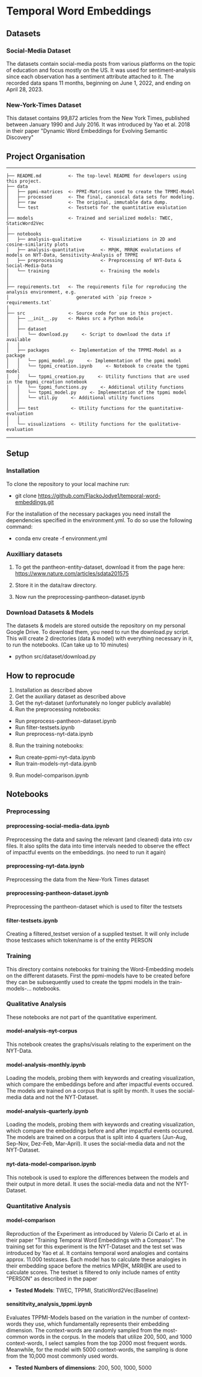 # Temporal Word Embeddings

## Datasets

### Social-Media Dataset

The datasets contain social-media posts from various platforms on the topic of education and focus mostly on the US.
It was used for sentiment-analysis since each observation has a sentiment attribute attached to it.
The recorded data spans 11 months, beginning on June 1, 2022, and ending on April 28, 2023.

### New-York-Times Dataset

This dataset contains 99,872 articles from the New York Times, published between January 1990 and July 2016.
It was introduced by Yao et al. 2018 in their paper "Dynamic Word Embeddings for Evolving Semantic Discovery"

## Project Organisation

------------

    ├── README.md          <- The top-level README for developers using this project.
    ├── data
    │   ├── ppmi-matrices  <- PPMI-Matrices used to create the TPMMI-Model
    │   ├── processed      <- The final, canonical data sets for modeling.
    │   ├── raw            <- The original, immutable data dump.
    │   └── test           <- Testsets for the quantitative evalutation
    │
    ├── models             <- Trained and serialized models: TWEC, StaticWord2Vec
    │
    ├── notebooks
    │   ├── analysis-qualitative       <- Visualiziations in 2D and cosine-similarity plots
    │   ├── analysis-quantitative      <- MP@K, MRR@K evalutations of models on NYT-Data, Sensitivity-Analysis of TPPMI
    │   ├── preprocessing              <- Preprocessing of NYT-Data & Social-Media-Data
    │   └── training                   <- Training the models
    │
    │
    ├── requirements.txt   <- The requirements file for reproducing the analysis environment, e.g.
    │                         generated with `pip freeze > requirements.txt`
    │
    ├── src                <- Source code for use in this project.
    │   ├── __init__.py    <- Makes src a Python module
    │   │
    │   ├── dataset           
    │   │   └── download.py     <- Script to download the data if available
    │   │
    │   ├── packages        <- Implementation of the TPPMI-Model as a package
    │   │   └── ppmi_model.py     <- Implementation of the ppmi model
    │   │   └── tppmi_creation.ipynb     <- Notebook to create the tppmi model
    │   │   └── tppmi_creation.py     <- Utility functions that are used in the tppmi_creation notebook
    │   │   └── tppmi_functions.py     <- Additional utility functions
    │   │   └── tppmi_model.py     <- Implementation of the tppmi model
    │   │   └── util.py     <- Additional utility functions
    │   │
    │   ├── test            <- Utility functions for the quantitative-evaluation
    │   │
    │   └── visualizations  <- Utility functions for the qualitative-evaluation


--------

## Setup


### Installation

To clone the repository to your local machine run:

* git clone https://github.com/FlackoJodye1/temporal-word-embeddings.git

For the installation of the necessary packages you need install the dependencies specified in
the environment.yml. To do so use the following command:

* conda env create -f environment.yml

### Auxilliary datasets

1. To get the pantheon-entity-dataset, download it from the page here:
https://www.nature.com/articles/sdata201575

2. Store it in the data/raw directory.

3. Now run the preprocessing-pantheon-dataset.ipynb

### Download Datasets & Models

The datasets & models are stored outside the repository on my personal Google Drive.
To download them, you need to run the download.py script.
This will create 2 directories (data & model) with everything necessary in it, to run the notebooks.
(Can take up to 10 minutes)

* python src/dataset/download.py

## How to reprocude

1. Installation as described above
2. Get the auxiliary dataset as described above
3. Get the nyt-dataset (unfortunately no longer publicly available)
4. Run the preprocessing notebooks:
- Run preprocess-pantheon-dataset.ipynb
- Run filter-testsets.ipynb
- Run preprocess-nyt-data.ipynb
8. Run the training notebooks:
- Run create-ppmi-nyt-data.ipynb
- Run train-models-nyt-data.ipynb
9. Run model-comparison.ipynb

## Notebooks

### Preprocessing

#### preprocessing-social-media-data.ipynb
Preprocessing the data and saving the relevant (and cleaned) data into csv files.
It also splits the data into time intervals needed to observe the effect of impactful events on the embeddings.
(no need to run it again)

#### preprocessing-nyt-data.ipynb

Preprocessing the data from the New-York Times dataset

#### preprocessing-pantheon-dataset.ipynb

Preprocessing the pantheon-dataset which is used to filter the testsets

#### filter-testsets.ipynb

Creating a filtered_testset version of a supplied testset.
It will only include those testcases which token/name is of the entity PERSON

### Training

This directory contains notebooks for training the Word-Embedding models on the different datasets.
First the ppmi-models have to be created before they can be subsequently used to create the tppmi models 
in the train-models-... notebooks.

### Qualitative Analysis

These notebooks are not part of the quantitative experiment.

#### model-analysis-nyt-corpus

This notebook creates the graphs/visuals relating to the experiment on the NYT-Data.

#### model-analysis-monthly.ipynb
Loading the models, probing them with keywords and creating visualization,
which compare the embeddings before and after impactful events occured.
The models are trained on a corpus that is split by month.
It uses the social-media data and not the NYT-Dataset.

#### model-analysis-quarterly.ipynb
Loading the models, probing them with keywords and creating visualization,
which compare the embeddings before and after impactful events occured.
The models are trained on a corpus that is split into 4 quarters (Jun-Aug, Sep-Nov, Dez-Feb, Mar-April).
It uses the social-media data and not the NYT-Dataset.

#### nyt-data-model-comparison.ipynb

This notebook is used to explore the differences between the models and their output in more detail.
It uses the social-media data and not the NYT-Dataset.

### Quantitative Analysis

#### model-comparison

Reproduction of the Experiment as introduced by Valerio Di Carlo et al. in their paper 
"Training Temporal Word Embeddings with a Compass". The training set for this experiment is the NYT-Dataset and the test set 
was introduced by Yao et al. It contains temporal word analogies and contains approx. 11.000 testcases.
Each model has to calculate these analogies in their embedding space before the metrics MP@K, MRR@K are used to calculate scores.
The testset is filtered  to only include names of entity "PERSON" as described in the paper

* **Tested Models**: TWEC, TPPMI, StaticWord2Vec(Baseline) 

#### sensititvity_analysis_tppmi.ipynb

Evaluates TPPMI-Models based on the variation in the number of context-words they use,
which fundamentally represents their embedding dimension.
The context-words are randomly sampled from the most-common words in the corpus.
In the models that utilize 200, 500, and 1000 context-words,
I select samples from the top 2000 most frequent words. Meanwhile,
for the model with 5000 context-words, the sampling is done from the 10,000 most commonly used words.

* **Tested Numbers of dimensions**: 200, 500, 1000, 5000